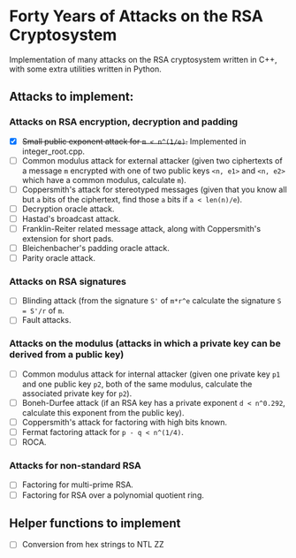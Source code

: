 # Forty Years of Attacks on the RSA Cryptosystem
Implementation of many attacks on the RSA cryptosystem written in C++, with some extra utilities written in Python.

## Attacks to implement:
### Attacks on RSA encryption, decryption and padding
- [X] ~~Small public exponent attack for `m < n^(1/e)`.~~ Implemented in integer_root.cpp.
- [ ] Common modulus attack for external attacker (given two ciphertexts of a message `m` encrypted with one of two public keys `<n, e1>` and `<n, e2>` which have a common modulus, calculate `m`).
- [ ] Coppersmith's attack for stereotyped messages (given that you know all but `a` bits of the ciphertext, find those `a` bits if `a < len(n)/e`).
- [ ] Decryption oracle attack.
- [ ] Hastad's broadcast attack.
- [ ] Franklin-Reiter related message attack, along with Coppersmith's extension for short pads.
- [ ] Bleichenbacher's padding oracle attack.
- [ ] Parity oracle attack.

### Attacks on RSA signatures
- [ ] Blinding attack (from the signature `S'` of `m*r^e` calculate the signature `S = S'/r` of `m`.
- [ ] Fault attacks.

### Attacks on the modulus (attacks in which a private key can be derived from a public key)
- [ ] Common modulus attack for internal attacker (given one private key `p1` and one public key `p2`, both of the same modulus, calculate the associated private key for `p2`).
- [ ] Boneh-Durfee attack (if an RSA key has a private exponent `d < n^0.292`, calculate this exponent from the public key).
- [ ] Coppersmith's attack for factoring with high bits known.
- [ ] Fermat factoring attack for `p - q < n^(1/4)`.
- [ ] ROCA.

### Attacks for non-standard RSA
- [ ] Factoring for multi-prime RSA.
- [ ] Factoring for RSA over a polynomial quotient ring.

## Helper functions to implement
- [ ] Conversion from hex strings to NTL ZZ
